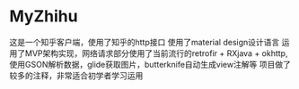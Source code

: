 # MyZhihu
这是一个知乎客户端，使用了知乎的http接口
使用了material design设计语言
运用了MVP架构实现，网络请求部分使用了当前流行的retrofir + RXjava + okhttp,使用GSON解析数据，glide获取图片，butterknife自动生成view注解等
项目做了较多的注释，非常适合初学者学习运用
